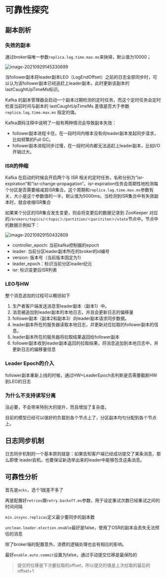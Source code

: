 # 可靠性探究



## 副本剖析

### 失效的副本

通过broker端唯一参数`replica.lag.time.max.ms`来抉择，默认值为10000；

![image-20210929145330699](https://raw.githubusercontent.com/echisan/fiweofjaawef/main/img/image-20210929145330699.png)

当follower副本将leader副本LEO（LogEndOffset）之前的日志全部同步时，可以认为该follower副本已经追赶上leader副本，此时更新该副本的lastCaughtUpTimeMs标识。

Kafka 的副本管理器会启动一个副本过期检测的定时任务，而这个定时任务会定时检查当前时间与副本的 lastCaughtUpTimeMs 差值是否大于参数`replica.lag.time.max.ms` 指定的值。

Kafka源码注释中说明了一般有两种情况会导致副本失效：

- follower副本进程卡住，在一段时间内根本没有向leader副本发起同步请求，比如频繁的Full GC。
- follower副本进程同步过慢，在一段时间内都无法追赶上leader副本，比如I/O开销过大。

### ISR的伸缩

Kafka 在启动的时候会开启两个与 ISR 相关的定时任务，名称分别为“isr-expiration”和“isr-change-propagation”。isr-expiration任务会周期性地检测每个分区是否需要缩减其ISR集合。这个周期和`replica.lag.time.max.ms`参数有关，大小是这个参数值的一半，默认值为5000ms。当检测到ISR集合中有失效副本时，就会收缩ISR集合

如果某个分区的ISR集合发生变更，则会将变更后的数据记录到 ZooKeeper 对应的`/brokers/topics/＜topic＞/partition/＜parititon＞/state`节点中。节点中的数据示例如下：

![image-20210929150432809](https://raw.githubusercontent.com/echisan/fiweofjaawef/main/img/image-20210929150432809.png)

- controller_epoch: 当前kafka控制器的epoch
- leader: 当前分区leader副本所在的broker的id编号
- version: 版本号（当前版本固定为1）
- leader_epoch：标识当前分区leader纪元
- isr: 标识变更后ISR列表

### LEO与HW

整个消息追加的过程可以概括如下

1. 生产者客户端发送消息至leader副本（副本1）中。
2. 消息被追加到leader副本的本地日志，并且会更新日志的偏移量
3. follower副本（副本2和副本3）向leader副本请求同步数据。
4. leader副本所在的服务器读取本地日志，并更新对应拉取的follower副本的信息。
5. leader副本所在的服务器将拉取结果返回给follower副本
6. follower副本收到leader副本返回的拉取结果，将消息追加到本地日志中，并更新日志的偏移量信息

### Leader Epoch的介入

follower副本重新上线的时候，通过HW+LeaderEpoch去判断是否需要截断HW到LEO的日志

### 为什么不支持读写分离

没必要，不会带来特别大的提升，而且增加了复杂度。

目前的模型已经可以很好的负载到各个节点上了，分区副本均匀分配到各个节点上。

## 日志同步机制

日志同步机制的一个基本原则就是：如果告知客户端已经成功提交了某条消息，那么即使 leader宕机，也要保证新选举出来的leader中能够包含这条消息。

## 可靠性分析

首先是`acks`，选个1就差不多了

再是配置好`retries`跟`retry.backoff.ms`参数，用于设定重试次数已经重试之间的时间间隔

`min.insync.replicas`定义最少要同步的副本数

`unclean.leader.election.enable`最好是false，使用了OSR的副本会丢失无法预估的消息

除了broker端的配置意外，消费的逻辑处理也会有相应的影响。

最好`enable.auto.commit`设置为false，通过手动提交位移是最保险的

> 提交的位移是下次要拉取的offset，所以提交的值是上次拉取的最后的offset+1

